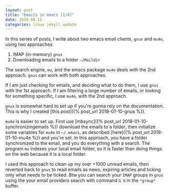```yaml
---
layout: post
title: "Emails in emacs [1/4]"
date: 2018-08-15
categories: linux jekyll update
---
```


In this series of posts, I write about two emacs email clients, `gnus` and `mu4e`, using two approaches: 

1. IMAP (in-memory) `gnus` 
2. Downloading emails to a folder `~/Maildir` 

The search engine, `mu`, and the emacs package `mu4e` deals with the 2nd approach. `gnus` can work with both approaches. 

If I am just checking for emails, and deciding what to do them, I use `gnus` with the 1st approach.  If I am filtering a large number of emails, or looking for something specific, I use `mu4e`, with the 2nd approach.

`gnus` is somewhat hard to set up if you're gonna rely on the documentation. This is why I created [this post]({% post_url 2018-01-10-gnus %}).

`mu4e` is easier to set up. First use [mbsync]({% post_url 2018-01-10-synchronizingemails %}) download the emails to a folder, then initialize some variables for `mu4e` in `~/.emacs`, as described [here]({% post_url 2018-01-10-mu4e %}) and you're set. In this approach, you have a folder synchronized to the email, and you do everything with a search. The program `mu` indexes your local email folder, so it is faster than doing things on the web because it is a local folder. 

I used this approach to clean up my over +1000 unread emails, then reverted back to `gnus` to read emails as news, expiring articles and ticking only what needs to be ticked. Btw you can search your `IMAP` groups in `gnus` using the your email providers search with command `G G` in the `*group*` buffer. 
